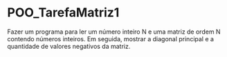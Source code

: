# POO_TarefaMatriz1
Fazer um programa para ler um número inteiro N e uma matriz de ordem N contendo números inteiros. Em seguida, mostrar a diagonal principal e a quantidade de valores negativos da matriz.
